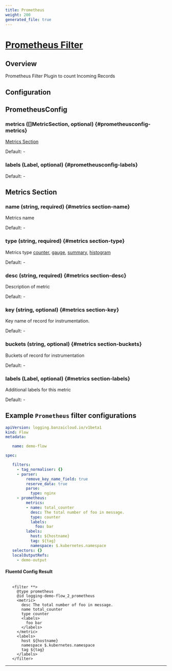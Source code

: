 ```yaml
---
title: Prometheus
weight: 200
generated_file: true
---
```


# [Prometheus Filter](https://github.com/fluent/fluent-plugin-prometheus#prometheus-outputfilter-plugin)
## Overview
 Prometheus Filter Plugin to count Incoming Records

## Configuration
## PrometheusConfig

### metrics ([]MetricSection, optional) {#prometheusconfig-metrics}

[Metrics Section](#metrics-section) 

Default: -

### labels (Label, optional) {#prometheusconfig-labels}

Default: -


## Metrics Section

### name (string, required) {#metrics section-name}

Metrics name 

Default: -

### type (string, required) {#metrics section-type}

Metrics type [counter](https://github.com/fluent/fluent-plugin-prometheus#counter-type), [gauge](https://github.com/fluent/fluent-plugin-prometheus#gauge-type), [summary](https://github.com/fluent/fluent-plugin-prometheus#summary-type), [histogram](https://github.com/fluent/fluent-plugin-prometheus#histogram-type) 

Default: -

### desc (string, required) {#metrics section-desc}

Description of metric 

Default: -

### key (string, optional) {#metrics section-key}

Key name of record for instrumentation. 

Default: -

### buckets (string, optional) {#metrics section-buckets}

Buckets of record for instrumentation 

Default: -

### labels (Label, optional) {#metrics section-labels}

Additional labels for this metric 

Default: -


 ## Example `Prometheus` filter configurations
 ```yaml
 apiVersion: logging.banzaicloud.io/v1beta1
 kind: Flow
 metadata:

	name: demo-flow

 spec:

	filters:
	  - tag_normaliser: {}
	  - parser:
	      remove_key_name_field: true
	      reserve_data: true
	      parse:
	        type: nginx
	  - prometheus:
	      metrics:
	      - name: total_counter
	        desc: The total number of foo in message.
	        type: counter
	        labels:
	          foo: bar
	      labels:
	        host: ${hostname}
	        tag: ${tag}
	        namespace: $.kubernetes.namespace
	selectors: {}
	localOutputRefs:
	  - demo-output

 ```

 #### Fluentd Config Result
 ```

	<filter **>
	  @type prometheus
	  @id logging-demo-flow_2_prometheus
	  <metric>
	    desc The total number of foo in message.
	    name total_counter
	    type counter
	    <labels>
	      foo bar
	    </labels>
	  </metric>
	  <labels>
	    host ${hostname}
	    namespace $.kubernetes.namespace
	    tag ${tag}
	  </labels>
	</filter>

 ```

---
